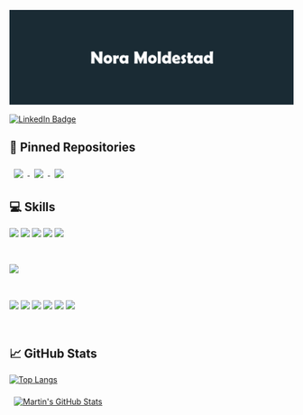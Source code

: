 ![Nora's GitHub Banner](./img/GitHubHeader.png)
<!-- (https://noramold.dev) for website-->

<!-- ![Visits Badge](https://badges.pufler.dev/visits/noramold/noramold)] -->
<!-- for website (https:noramold.dev) -->
[![LinkedIn Badge](https://img.shields.io/badge/LinkedIn-Profile-informational?style=flat&logo=linkedin&logoColor=white&color=0D76A8)](https://www.linkedin.com/in/nora-moldestad/)

<!-- <br> -->
## 📌 Pinned Repositories
<a href="https://github.com/noramold/cloud_bot">
  <img align="center" style="margin:0.5rem" src="https://github-readme-stats.vercel.app/api/pin/?username=noramold&repo=cloud_bot&title_color=ffffff&text_color=c9cacc&icon_color=4AB197&bg_color=1A2B34" />
</a>
<a href="https://github.com/noramold/carebot">
  <img align="center" style="margin:0.5rem" src="https://github-readme-stats.vercel.app/api/pin/?username=noramold&repo=carebot&title_color=ffffff&text_color=c9cacc&icon_color=4AB197&bg_color=1A2B34" />
</a>
<a href="https://github.com/noramold/DadBot">
  <img align="center" style="margin:0.5rem" src="https://github-readme-stats.vercel.app/api/pin/?username=noramold&repo=DadBot&title_color=ffffff&text_color=c9cacc&icon_color=4AB197&bg_color=1A2B34" />
</a>


<br>


## 💻 Skills 



![](https://img.shields.io/badge/Code-C-informational?style=flat&logo=c&logoColor=white&color=4AB197)
![](https://img.shields.io/badge/Code-Python-informational?style=flat&logo=Python&logoColor=white&color=4AB197)
![](https://img.shields.io/badge/Code-SQLite-informational?style=flat&logo=SQLite&logoColor=white&color=4AB197)
![](https://img.shields.io/badge/Code-Assembly-informational?style=flat&logo=AssemblyScript&logoColor=white&color=4AB197)
![](https://img.shields.io/badge/Code-JavaScript-informational?style=flat&logo=JavaScript&logoColor=white&color=4AB197)

<!-- <details>
<summary>More Skills</summary>-->
<br>

![](https://img.shields.io/badge/Style-CSS-informational?style=flat&logo=css3&logoColor=white&color=4AB197)

<br>

<!-- ![](https://img.shields.io/badge/Test-Jasmine-informational?style=flat&logo=Jasmine&logoColor=white&color=4AB197) -->


<!-- ![](https://img.shields.io/badge/Tools-NGINX-informational?style=flat&logo=nginx&logoColor=white&color=4AB197) -->
![](https://img.shields.io/badge/Tools-AzureCloud-informational?style=flat&logo=Microsoft-Azure&logoColor=white&color=4AB197)
![](https://img.shields.io/badge/Tools-Discord.js-informational?style=flat&logo=Discord&logoColor=white&color=4AB197)
![](https://img.shields.io/badge/Tools-NPM-informational?style=flat&logo=npm&logoColor=white&color=4AB197)
![](https://img.shields.io/badge/Tools-GitHub-informational?style=flat&logo=GitHub&logoColor=white&color=4AB197)
![](https://img.shields.io/badge/Tools-GitLab-informational?style=flat&logo=GitLab&logoColor=white&color=4AB197)
![](https://img.shields.io/badge/Tools-Krita-informational?style=flat&logo=Krita&logoColor=white&color=4AB197)
<!-- </details>-->

<br>

## 📈 GitHub Stats


<!-- <a href="https://github.com/noramold">
  <img align="center" style="margin:0.5rem" src="https://github-readme-stats.vercel.app/api/top-langs/?username=noramold&hide=html,css&title_color=ffffff&text_color=c9cacc&icon_color=4AB197&bg_color=1A2B34" />
</a> -->

[![Top Langs](https://github-readme-stats.vercel.app/api/top-langs/?username=noramold)](https://github.com/noramold/github-readme-stats)

<a href="https://github.com/noramold">
  <img align="center" style="margin:0.5rem" src="https://github-readme-stats.vercel.app/api?username=noramold&show_icons=true&line_height=27&count_private=true&title_color=ffffff&text_color=c9cacc&icon_color=4AB097&bg_color=1A2B34" alt="Martin's GitHub Stats" />
</a>
<!--
**noramold/noramold** is a ✨ _special_ ✨ repository because its `README.md` (this file) appears on your GitHub profile.

Here are some ideas to get you started:

- 🔭 I’m currently working on ...
- 🌱 I’m currently learning ...
- 👯 I’m looking to collaborate on ...
- 🤔 I’m looking for help with ...
- 💬 Ask me about ...
- 📫 How to reach me: ...
- 😄 Pronouns: ...
- ⚡ Fun fact: ...
-->
